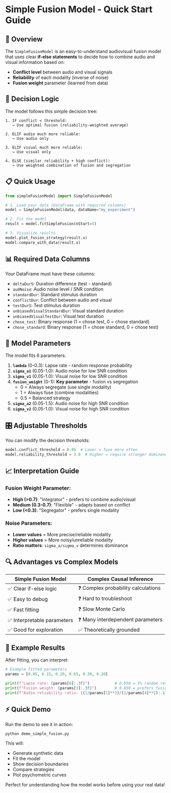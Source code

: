 # Simple Fusion Model - Quick Start Guide

## 🎯 Overview

The `SimpleFusionModel` is an easy-to-understand audiovisual fusion model that uses clear **if-else statements** to decide how to combine audio and visual information based on:

- **Conflict level** between audio and visual signals
- **Reliability** of each modality (inverse of noise)
- **Fusion weight** parameter (learned from data)

## 🧠 Decision Logic

The model follows this simple decision tree:

```
1. IF conflict < threshold:
   → Use optimal fusion (reliability-weighted average)

2. ELIF audio much more reliable:
   → Use audio only

3. ELIF visual much more reliable:
   → Use visual only

4. ELSE (similar reliability + high conflict):
   → Use weighted combination of fusion and segregation
```

## 📋 Quick Usage

```python
from simpleFusionModel import SimpleFusionModel

# 1. Load your data (DataFrame with required columns)
model = SimpleFusionModel(data, dataName="my_experiment")

# 2. Fit the model
result = model.fitSimpleFusion(nStart=5)

# 3. Visualize results
model.plot_fusion_strategy(result.x)
model.compare_with_data(result.x)
```

## 📊 Required Data Columns

Your DataFrame must have these columns:
- `deltaDurS`: Duration difference (test - standard)
- `audNoise`: Audio noise level / SNR condition
- `standardDur`: Standard stimulus duration
- `conflictDur`: Conflict between audio and visual
- `testDurS`: Test stimulus duration
- `unbiasedVisualStandardDur`: Visual standard duration
- `unbiasedVisualTestDur`: Visual test duration
- `chose_test`: Binary response (1 = chose test, 0 = chose standard)
- `chose_standard`: Binary response (1 = chose standard, 0 = chose test)

## 🔧 Model Parameters

The model fits 6 parameters:

1. **`lambda`** (0-0.3): Lapse rate - random response probability
2. **`sigma_a1`** (0.05-1.0): Audio noise for low SNR condition
3. **`sigma_v1`** (0.05-1.0): Visual noise for low SNR condition  
4. **`fusion_weight`** (0-1): **Key parameter** - fusion vs segregation
   - 0 = Always segregate (use single modality)
   - 1 = Always fuse (combine modalities)
   - 0.5 = Balanced strategy
5. **`sigma_a2`** (0.05-1.5): Audio noise for high SNR condition
6. **`sigma_v2`** (0.05-1.0): Visual noise for high SNR condition

## 🎛️ Adjustable Thresholds

You can modify the decision thresholds:

```python
model.conflict_threshold = 0.05  # Lower = fuse more often
model.reliability_threshold = 3.0  # Higher = require stronger dominance
```

## 📈 Interpretation Guide

### Fusion Weight Parameter:
- **High (>0.7)**: "Integrator" - prefers to combine audio/visual
- **Medium (0.3-0.7)**: "Flexible" - adapts based on conflict
- **Low (<0.3)**: "Segregator" - prefers single modality

### Noise Parameters:
- **Lower values** = More precise/reliable modality
- **Higher values** = More noisy/unreliable modality
- **Ratio matters**: `sigma_a/sigma_v` determines dominance

## 🔍 Advantages vs Complex Models

| Simple Fusion Model | Complex Causal Inference |
|---------------------|---------------------------|
| ✅ Clear if-else logic | ❓ Complex probability calculations |
| ✅ Easy to debug | ❓ Hard to troubleshoot |
| ✅ Fast fitting | ❓ Slow Monte Carlo |
| ✅ Interpretable parameters | ❓ Many interdependent parameters |
| ✅ Good for exploration | ✅ Theoretically grounded |

## 🚀 Example Results

After fitting, you can interpret:

```python
# Example fitted parameters
params = [0.05, 0.15, 0.20, 0.65, 0.30, 0.20]

print(f"Lapse rate: {params[0]:.3f}")           # 0.050 = 5% random responses
print(f"Fusion weight: {params[3]:.3f}")        # 0.650 = prefers fusion
print(f"Audio reliability ratio: {(1/params[1]**2)/(1/params[4]**2):.1f}")  # How much better low vs high noise
```

## ⚡ Quick Demo

Run the demo to see it in action:

```bash
python demo_simple_fusion.py
```

This will:
- Generate synthetic data
- Fit the model
- Show decision boundaries
- Compare strategies
- Plot psychometric curves

Perfect for understanding how the model works before using your real data!
